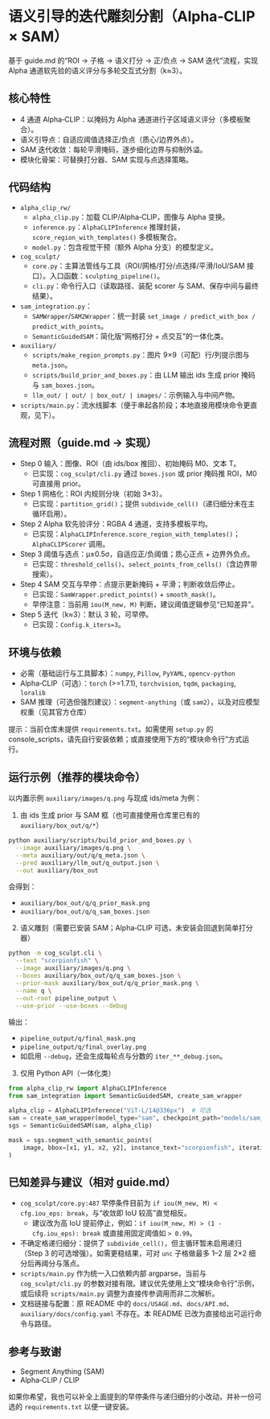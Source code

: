 # 语义引导的迭代雕刻分割（Alpha‑CLIP × SAM）

基于 guide.md 的“ROI → 子格 → 语义打分 → 正/负点 → SAM 迭代”流程，实现 Alpha 通道软先验的语义评分与多轮交互式分割（k≈3）。

## 核心特性

- 4 通道 Alpha‑CLIP：以掩码为 Alpha 通道进行子区域语义评分（多模板聚合）。
- 语义引导点：自适应阈值选择正/负点（质心/边界外点）。
- SAM 迭代收敛：每轮平滑掩码，逐步细化边界与抑制外溢。
- 模块化骨架：可替换打分器、SAM 实现与点选择策略。

## 代码结构

- `alpha_clip_rw/`
  - `alpha_clip.py`：加载 CLIP/Alpha‑CLIP，图像与 Alpha 变换。
  - `inference.py`：`AlphaCLIPInference` 推理封装，`score_region_with_templates()` 多模板聚合。
  - `model.py`：包含视觉干预（额外 Alpha 分支）的模型定义。
- `cog_sculpt/`
  - `core.py`：主算法管线与工具（ROI/网格/打分/点选择/平滑/IoU/SAM 接口）。入口函数：`sculpting_pipeline()`。
  - `cli.py`：命令行入口（读取路径、装配 scorer 与 SAM、保存中间与最终结果）。
- `sam_integration.py`：
  - `SAMWrapper`/`SAM2Wrapper`：统一封装 `set_image / predict_with_box / predict_with_points`。
  - `SemanticGuidedSAM`：简化版“网格打分 + 点交互”的一体化类。
- `auxiliary/`
  - `scripts/make_region_prompts.py`：图片 9×9（可配）行/列提示图与 `meta.json`。
  - `scripts/build_prior_and_boxes.py`：由 LLM 输出 ids 生成 prior 掩码与 `sam_boxes.json`。
  - `llm_out/ | out/ | box_out/ | images/`：示例输入与中间产物。
- `scripts/main.py`：流水线脚本（便于串起各阶段；本地直接用模块命令更直观，见下）。

## 流程对照（guide.md → 实现）

- Step 0 输入：图像、ROI（由 ids/box 推回）、初始掩码 M0、文本 T。
  - 已实现：`cog_sculpt/cli.py` 通过 `boxes.json` 或 prior 掩码推 ROI，M0 可直接用 prior。
- Step 1 网格化：ROI 内规则分块（初始 3×3）。
  - 已实现：`partition_grid()`；提供 `subdivide_cell()`（递归细分未在主循环启用）。
- Step 2 Alpha 软先验评分：RGBA 4 通道，支持多模板平均。
  - 已实现：`AlphaCLIPInference.score_region_with_templates()`；`AlphaCLIPScorer` 调用。
- Step 3 阈值与选点：μ±0.5σ，自适应正/负阈值；质心正点 + 边界外负点。
  - 已实现：`threshold_cells()`、`select_points_from_cells()`（含边界带搜索）。
- Step 4 SAM 交互与早停：点提示更新掩码 + 平滑；判断收敛后停止。
  - 已实现：`SamWrapper.predict_points()` + `smooth_mask()`。
  - 早停注意：当前用 `iou(M_new, M)` 判断，建议阈值逻辑参见“已知差异”。
- Step 5 迭代（k≈3）：默认 3 轮，可早停。
  - 已实现：`Config.k_iters=3`。

## 环境与依赖

- 必需（基础运行与工具脚本）：`numpy`, `Pillow`, `PyYAML`, `opencv-python`
- Alpha‑CLIP（可选）：`torch` (>=1.7.1), `torchvision`, `tqdm`, `packaging`, `loralib`
- SAM 推理（可选但强烈建议）：`segment-anything`（或 `sam2`），以及对应模型权重（见其官方仓库）

提示：当前仓库未提供 `requirements.txt`。如需使用 `setup.py` 的 console_scripts，请先自行安装依赖；或直接使用下方的“模块命令行”方式运行。

## 运行示例（推荐的模块命令）

以内置示例 `auxiliary/images/q.png` 与现成 ids/meta 为例：

1) 由 ids 生成 prior 与 SAM 框（也可直接使用仓库里已有的 `auxiliary/box_out/q/*`）

```bash
python auxiliary/scripts/build_prior_and_boxes.py \
  --image auxiliary/images/q.png \
  --meta auxiliary/out/q/q_meta.json \
  --pred auxiliary/llm_out/q_output.json \
  --out auxiliary/box_out
```

会得到：
- `auxiliary/box_out/q/q_prior_mask.png`
- `auxiliary/box_out/q/q_sam_boxes.json`

2) 语义雕刻（需要已安装 SAM；Alpha‑CLIP 可选，未安装会回退到简单打分器）

```bash
python -m cog_sculpt.cli \
  --text "scorpionfish" \
  --image auxiliary/images/q.png \
  --boxes auxiliary/box_out/q/q_sam_boxes.json \
  --prior-mask auxiliary/box_out/q/q_prior_mask.png \
  --name q \
  --out-root pipeline_output \
  --use-prior --use-boxes --debug
```

输出：
- `pipeline_output/q/final_mask.png`
- `pipeline_output/q/final_overlay.png`
- 如启用 `--debug`，还会生成每轮点与分数的 `iter_**_debug.json`。

3) 仅用 Python API（一体化类）

```python
from alpha_clip_rw import AlphaCLIPInference
from sam_integration import SemanticGuidedSAM, create_sam_wrapper

alpha_clip = AlphaCLIPInference("ViT-L/14@336px")  # 可选
sam = create_sam_wrapper(model_type="sam", checkpoint_path="models/sam_vit_h_4b8939.pth")
sgs = SemanticGuidedSAM(sam, alpha_clip)

mask = sgs.segment_with_semantic_points(
    image, bbox=[x1, y1, x2, y2], instance_text="scorpionfish", iterations=3
)
```

## 已知差异与建议（相对 guide.md）

- `cog_sculpt/core.py:487` 早停条件目前为 `if iou(M_new, M) < cfg.iou_eps: break`，与“收敛即 IoU 较高”直觉相反。
  - 建议改为高 IoU 提前停止，例如：`if iou(M_new, M) > (1 - cfg.iou_eps): break` 或直接用固定阈值如 `> 0.99`。
- 不确定格递归细分：提供了 `subdivide_cell()`，但主循环暂未启用递归（Step 3 的可选增强）。如需更稳结果，可对 `unc` 子格做最多 1–2 层 2×2 细分后再阈分与落点。
- `scripts/main.py` 作为统一入口依赖内部 argparse，当前与 `cog_sculpt/cli.py` 的参数对接有限。建议优先使用上文“模块命令行”示例，或后续将 `scripts/main.py` 调整为直接传参调用而非二次解析。
- 文档链接与配置：原 README 中的 `docs/USAGE.md`、`docs/API.md`、`auxiliary/docs/config.yaml` 不存在。本 README 已改为直接给出可运行命令与路径。

## 参考与致谢

- Segment Anything (SAM)
- Alpha‑CLIP / CLIP

如果你希望，我也可以补全上面提到的早停条件与递归细分的小改动，并补一份可选的 `requirements.txt` 以便一键安装。
